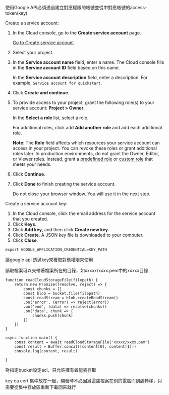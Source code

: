 使用Google API必須透過建立對應權限的帳號並從中對應帳號的access-token(key)



Create a service account:

1.  In the Cloud console, go to the **Create service account** page.
    
    [Go to Create service account](https://console.cloud.google.com/projectselector/iam-admin/serviceaccounts/create?supportedpurview=project&_ga=2.195391724.1532012106.1653075287-1061095323.1651492866&_gac=1.250609140.1653101683.Cj0KCQjw-JyUBhCuARIsANUqQ_KGPwgT76S49-UR_g1OggGZhVMqQ3ZB3UIpkbue7nYf0-24rNhzrxAaAjIhEALw_wcB)
2.  Select your project.
3.  In the **Service account name** field, enter a name. The Cloud console fills in the **Service account ID** field based on this name.
    
    In the **Service account description** field, enter a description. For example, `Service account for quickstart`.
    
4.  Click **Create and continue**.
5.  To provide access to your project, grant the following role(s) to your service account: **Project > Owner**.
    
    In the **Select a role** list, select a role.
    
    For additional roles, click add **Add another role** and add each additional role.
    
    **Note**: The **Role** field affects which resources your service account can access in your project. You can revoke these roles or grant additional roles later. In production environments, do not grant the Owner, Editor, or Viewer roles. Instead, grant a [predefined role](https://cloud.google.com/iam/docs/understanding-roles#predefined_roles) or [custom role](https://cloud.google.com/iam/docs/understanding-custom-roles) that meets your needs.
    
6.  Click **Continue**.
7.  Click **Done** to finish creating the service account.
    
    Do not close your browser window. You will use it in the next step.
    

Create a service account key:

1.  In the Cloud console, click the email address for the service account that you created.
2.  Click **Keys**.
3.  Click **Add key**, and then click **Create new key**.
4.  Click **Create**. A JSON key file is downloaded to your computer.
5.  Click **Close**.


```
export GOOGLE_APPLICATION_CREDENTIAL=KEY_PATH
```

讓google api 透過key來獲取對應權限來使用





讀取檔案可以夾帶著檔案所在的目錄，如xxxxx/xxxx.pem中的xxxxx目錄

```
function readCloudStorageFile(filepath) {
	return new Promise((resolve, reject) => {
		const chunks = []
		const blob = bucket.file(filepath)
		const readStream = blob.createReadStream()
		.on('error', (error) => reject(error))
		.on('end', (data) => resolve(chunks))
		.on('data', chunk => {
			chunks.push(chunk)
		})	
	})
}

async function main() {
	const content = await readCloudStorageFile('xxxxx/xxxx.pem')
	const result = Buffer.concat([content[0], content[1]])
	console.log(content, result)

}

```


對指定bucket設定acl，只允許擁有者能夠存取





key ca cert 集中放在一起，開發時不必因爲這些檔案在別的電腦而到處轉移，只需要從集中存放區重新下載回來就行